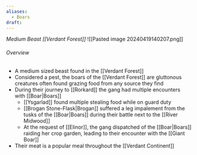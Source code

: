 ```yaml
---
aliases:
  - Boars
draft:
---
```

*Medium Beast [[Verdant Forest]]*
![[Pasted image 20240419140207.png]]
###### Overview
- A medium sized beast found in the [[Verdant Forest]]
- Considered a pest, the boars of the [[Verdant Forest]] are gluttonous creatures often found grazing food from any source they find
- During their journey to [[Rorkard]] the gang had multiple encounters with [[Boar|Boars]]
	- [[Ysgarlad]] found multiple stealing food while on guard duty
	- [[Brogan Stone-Flask|Brogan]] suffered a leg impalement from the tusks of the [[Boar|Boars]] during their battle next to the [[River Midwood]]
	- At the request of [[Elinor]], the gang dispatched of the [[Boar|Boars]] raiding her crop garden, leading to their encounter with the [[Giant Boar]]
- Their meat is a popular meal throughout the [[Verdant Continent]]